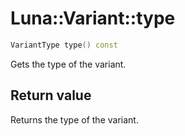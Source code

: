 # Luna::Variant::type

```c++
VariantType type() const
```

Gets the type of the variant. 



## Return value
Returns the type of the variant. 

